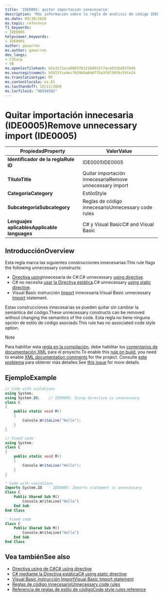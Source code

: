 ```yaml
---
title: 'IDE0005: quitar importación innecesaria'
description: 'Más información sobre la regla de análisis de código IDE0005: quitar importación innecesaria'
ms.date: 09/30/2020
ms.topic: reference
f1_keywords:
- IDE0005
helpviewer_keywords:
- IDE0005
author: gewarren
ms.author: gewarren
dev_langs:
- CSharp
- VB
ms.openlocfilehash: b2e3372ace8083fb32164015f7ace033b485f040
ms.sourcegitcommit: b59237ca4ec763969a0dd775a3f8f39f8c59fe24
ms.translationtype: MT
ms.contentlocale: es-ES
ms.lasthandoff: 10/12/2020
ms.locfileid: "96594592"
---
```

# <a name="remove-unnecessary-import-ide0005"></a><span data-ttu-id="67553-103">Quitar importación innecesaria (IDE0005)</span><span class="sxs-lookup"><span data-stu-id="67553-103">Remove unnecessary import (IDE0005)</span></span>

|<span data-ttu-id="67553-104">Propiedad</span><span class="sxs-lookup"><span data-stu-id="67553-104">Property</span></span>|<span data-ttu-id="67553-105">Valor</span><span class="sxs-lookup"><span data-stu-id="67553-105">Value</span></span>|
|-|-|
| <span data-ttu-id="67553-106">**Identificador de la regla**</span><span class="sxs-lookup"><span data-stu-id="67553-106">**Rule ID**</span></span> | <span data-ttu-id="67553-107">IDE0005</span><span class="sxs-lookup"><span data-stu-id="67553-107">IDE0005</span></span> |
| <span data-ttu-id="67553-108">**Título**</span><span class="sxs-lookup"><span data-stu-id="67553-108">**Title**</span></span> | <span data-ttu-id="67553-109">Quitar importación innecesaria</span><span class="sxs-lookup"><span data-stu-id="67553-109">Remove unnecessary import</span></span> |
| <span data-ttu-id="67553-110">**Categoría**</span><span class="sxs-lookup"><span data-stu-id="67553-110">**Category**</span></span> | <span data-ttu-id="67553-111">Estilo</span><span class="sxs-lookup"><span data-stu-id="67553-111">Style</span></span> |
| <span data-ttu-id="67553-112">**Subcategoría**</span><span class="sxs-lookup"><span data-stu-id="67553-112">**Subcategory**</span></span> | <span data-ttu-id="67553-113">Reglas de código innecesario</span><span class="sxs-lookup"><span data-stu-id="67553-113">Unnecessary code rules</span></span> |
| <span data-ttu-id="67553-114">**Lenguajes aplicables**</span><span class="sxs-lookup"><span data-stu-id="67553-114">**Applicable languages**</span></span> | <span data-ttu-id="67553-115">C# y Visual Basic</span><span class="sxs-lookup"><span data-stu-id="67553-115">C# and Visual Basic</span></span> |

## <a name="overview"></a><span data-ttu-id="67553-116">Introducción</span><span class="sxs-lookup"><span data-stu-id="67553-116">Overview</span></span>

<span data-ttu-id="67553-117">Esta regla marca las siguientes construcciones innecesarias:</span><span class="sxs-lookup"><span data-stu-id="67553-117">This rule flags the following unnecessary constructs:</span></span>

- <span data-ttu-id="67553-118">[Directiva using](../../../csharp/language-reference/keywords/using-directive.md)innecesaria de C#.</span><span class="sxs-lookup"><span data-stu-id="67553-118">C# unnecessary [using directive](../../../csharp/language-reference/keywords/using-directive.md).</span></span>
- <span data-ttu-id="67553-119">C# no necesita [usar la Directiva estática](../../../csharp/language-reference/keywords/using-static.md).</span><span class="sxs-lookup"><span data-stu-id="67553-119">C# unnecessary [using static directive](../../../csharp/language-reference/keywords/using-static.md).</span></span>
- <span data-ttu-id="67553-120">Visual Basic instrucción [Import](../../../visual-basic/language-reference/statements/imports-statement-net-namespace-and-type.md) innecesaria.</span><span class="sxs-lookup"><span data-stu-id="67553-120">Visual Basic unnecessary [Import](../../../visual-basic/language-reference/statements/imports-statement-net-namespace-and-type.md) statement.</span></span>

 <span data-ttu-id="67553-121">Estas construcciones innecesarias se pueden quitar sin cambiar la semántica del código.</span><span class="sxs-lookup"><span data-stu-id="67553-121">These unnecessary constructs can be removed without changing the semantics of the code.</span></span> <span data-ttu-id="67553-122">Esta regla no tiene ninguna opción de estilo de código asociado.</span><span class="sxs-lookup"><span data-stu-id="67553-122">This rule has no associated code style option.</span></span>

> [!NOTE]
> <span data-ttu-id="67553-123">Para habilitar esta [regla en la compilación](../overview.md#code-style-analysis), debe habilitar los [comentarios de documentación XML](../../../csharp/codedoc.md) para el proyecto.</span><span class="sxs-lookup"><span data-stu-id="67553-123">To enable this [rule on build](../overview.md#code-style-analysis), you need to enable [XML documentation comments](../../../csharp/codedoc.md) for the project.</span></span> <span data-ttu-id="67553-124">Consulte [este problema](https://github.com/dotnet/roslyn/issues/41640) para obtener más detalles.</span><span class="sxs-lookup"><span data-stu-id="67553-124">See [this issue](https://github.com/dotnet/roslyn/issues/41640) for more details.</span></span>

## <a name="example"></a><span data-ttu-id="67553-125">Ejemplo</span><span class="sxs-lookup"><span data-stu-id="67553-125">Example</span></span>

```csharp
// Code with violations
using System;
using System.IO;    // IDE0005: Using directive is unnecessary
class C
{
    public static void M()
    {
        Console.WriteLine("Hello");
    }
}

// Fixed code
using System;
class C
{
    public static void M()
    {
        Console.WriteLine("Hello");
    }
}
```

```vb
' Code with violations
Imports System.IO   ' IDE0005: Imports statement is unnecessary
Class C
    Public Shared Sub M()
        Console.WriteLine("Hello")
    End Sub
End Class

' Fixed code
Class C
    Public Shared Sub M()
        Console.WriteLine("Hello")
    End Sub
End Class
```

## <a name="see-also"></a><span data-ttu-id="67553-126">Vea también</span><span class="sxs-lookup"><span data-stu-id="67553-126">See also</span></span>

- [<span data-ttu-id="67553-127">Directiva using de C#</span><span class="sxs-lookup"><span data-stu-id="67553-127">C# using directive</span></span>](../../../csharp/language-reference/keywords/using-directive.md)
- [<span data-ttu-id="67553-128">C# mediante la Directiva estática</span><span class="sxs-lookup"><span data-stu-id="67553-128">C# using static directive</span></span>](../../../csharp/language-reference/keywords/using-static.md)
- [<span data-ttu-id="67553-129">Visual Basic instrucción Import</span><span class="sxs-lookup"><span data-stu-id="67553-129">Visual Basic Import statement</span></span>](../../../visual-basic/language-reference/statements/imports-statement-net-namespace-and-type.md)
- [<span data-ttu-id="67553-130">Reglas de código innecesario</span><span class="sxs-lookup"><span data-stu-id="67553-130">Unnecessary code rules</span></span>](unnecessary-code-rules.md)
- [<span data-ttu-id="67553-131">Referencia de reglas de estilo de código</span><span class="sxs-lookup"><span data-stu-id="67553-131">Code style rules reference</span></span>](index.md)
